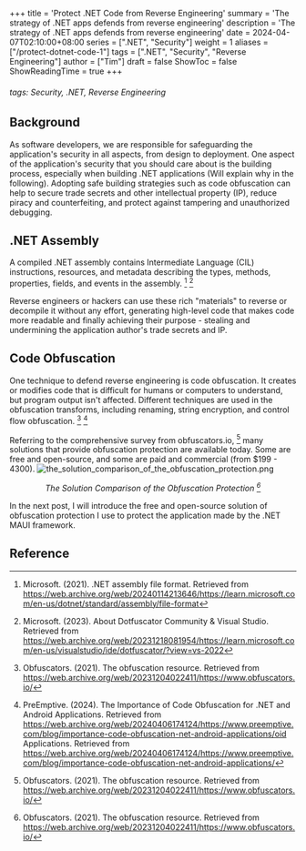 +++
title = 'Protect .NET Code from Reverse Engineering'
summary = 'The strategy of .NET apps defends from reverse engineering'
description = 'The strategy of .NET apps defends from reverse engineering'
date = 2024-04-07T02:10:00+08:00
series = [".NET", "Security"]
weight = 1
aliases = ["/protect-dotnet-code-1"]
tags = [".NET", "Security", "Reverse Engineering"]
author = ["Tim"]
draft = false
ShowToc = false
ShowReadingTime = true
+++

###### tags: Security, .NET, Reverse Engineering

## Background
As software developers, we are responsible for safeguarding the application's security in all aspects, from design to deployment. One aspect of the application's security that you should care about is the building process, especially when building .NET applications (Will explain why in the following). Adopting safe building strategies such as code obfuscation can help to secure trade secrets and other intellectual property (IP), reduce piracy and counterfeiting, and protect against tampering and unauthorized debugging.

## .NET Assembly
A compiled .NET assembly contains Intermediate Language (CIL) instructions, resources, and metadata describing the types, methods, properties, fields, and events in the assembly. [^1] [^2]

Reverse engineers or hackers can use these rich "materials" to reverse or decompile it without any effort, generating high-level code that makes code more readable and finally achieving their purpose - stealing and undermining the application author's trade secrets and IP.

## Code Obfuscation
One technique to defend reverse engineering is code obfuscation. It creates or modifies code that is difficult for humans or computers to understand, but program output isn't affected. Different techniques are used in the obfuscation transforms, including renaming, string encryption, and control flow obfuscation. [^3] [^4]

Referring to the comprehensive survey from obfuscators.io, [^3] many solutions that provide obfuscation protection are available today. Some are free and open-source, and some are paid and commercial (from $199 - 4300).
![the_solution_comparison_of_the_obfuscation_protection.png](/images/protect-dotnet-code-1/the_solution_comparison_of_the_obfuscation_protection.png "The Solution Comparison of the Obfuscation Protection")
*<center>The Solution Comparison of the Obfuscation Protection [^3]</center>*

In the next post, I will introduce the free and open-source solution of obfuscation protection I use to protect the application made by the .NET MAUI framework.

## Reference
[^1]: Microsoft. (2021). .NET assembly file format. Retrieved from https://web.archive.org/web/20240114213646/https://learn.microsoft.com/en-us/dotnet/standard/assembly/file-format
[^2]: Microsoft. (2023). About Dotfuscator Community & Visual Studio. Retrieved from https://web.archive.org/web/20231218081954/https://learn.microsoft.com/en-us/visualstudio/ide/dotfuscator/?view=vs-2022
[^3]: Obfuscators. (2021). The obfuscation resource. Retrieved from https://web.archive.org/web/20231204022411/https://www.obfuscators.io/
[^4]: PreEmptive. (2024). The Importance of Code Obfuscation for .NET and Android Applications. Retrieved from https://web.archive.org/web/20240406174124/https://www.preemptive.com/blog/importance-code-obfuscation-net-android-applications/oid Applications. Retrieved from https://web.archive.org/web/20240406174124/https://www.preemptive.com/blog/importance-code-obfuscation-net-android-applications/
